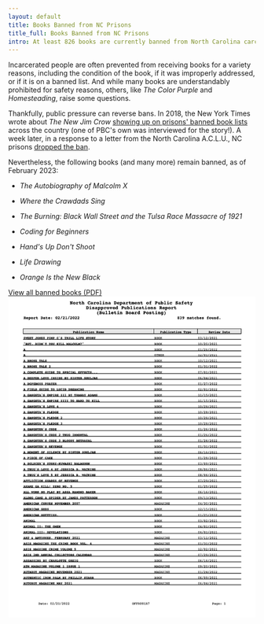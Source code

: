 ```yaml
---
layout: default
title: Books Banned from NC Prisons
title_full: Books Banned from NC Prisons
intro: At least 826 books are currently banned from North Carolina carceral institutions.
---
```


<div class="banned-books">
	<div class="content-container-width">
		<p>Incarcerated people are often prevented from receiving books for a variety reasons, including the condition of the book, if it was improperly addressed, or if it is on a banned list. And while many books are understandably prohibited for safety reasons, others, like <i>The Color Purple</i> and <i>Homesteading</i>, raise some questions.</p> 
		<p>Thankfully, public pressure can reverse bans. In 2018, the New York Times wrote about <i>The New Jim Crow</i> <a href="https://www.nytimes.com/2018/01/18/us/new-jim-crow-book-ban-prison.html">showing up on prisons' banned book lists</a> across the country (one of PBC's own was interviewed for the story!). A week later, in a response to a letter from the North Carolina A.C.L.U., NC prisons <a href="https://www.nytimes.com/2018/01/24/us/new-jim-crow-north-carolina.html">dropped the ban</a>.</p>
		<p>Nevertheless, the following books (and many more) remain banned, as of February 2023:</p>
		<ul>
			<li><p><i>The Autobiography of Malcolm X</i></p></li>
			<li><p><i>Where the Crawdads Sing</i></p></li>
			<li><p><i>The Burning: Black Wall Street and the Tulsa Race Massacre of 1921</i></p></li>
			<li><p><i>Coding for Beginners</i></p></li>
			<li><p><i>Hand's Up Don't Shoot</i></p></li>
			<li><p><i>Life Drawing</i></p></li>
			<li><p><i>Orange Is the New Black</i></p></li>
		</ul>
		<p></p>
		<a href="/img/resource-banned-books-2023.pdf" class="btn-secondary">View all banned books (PDF)</a>
	</div>
	<div class="screenshot">
		<a href="/img/resource-banned-books-2023.pdf">
			<img src="/img/banned-books.png">
		</a>
	</div>
</div>
